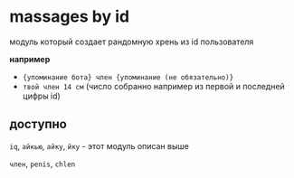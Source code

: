 # massages by id

модуль который создает рандомную хрень из id пользователя

**например**
- `{упоминание бота} член {упоминание (не обязательно)}`
- `твой член 14 см` (число собранно например из первой и последней цифры id)

## доступно

`iq`, `айкью`, `айку`, `йку` - этот модуль описан выше

`член`, `penis`, `chlen`